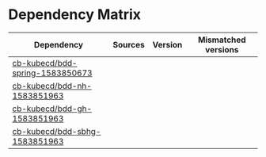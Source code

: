 # Dependency Matrix

Dependency | Sources | Version | Mismatched versions
---------- | ------- | ------- | -------------------
[cb-kubecd/bdd-spring-1583850673](https://github.com/cb-kubecd/bdd-spring-1583850673.git) |  | []() | 
[cb-kubecd/bdd-nh-1583851963](https://github.com/cb-kubecd/bdd-nh-1583851963.git) |  | []() | 
[cb-kubecd/bdd-gh-1583851963](https://github.com/cb-kubecd/bdd-gh-1583851963.git) |  | []() | 
[cb-kubecd/bdd-sbhg-1583851963](https://github.com/cb-kubecd/bdd-sbhg-1583851963.git) |  | []() | 
